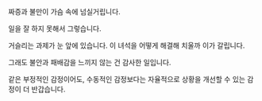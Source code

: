 짜증과 불만이 가슴 속에 넘실거립니다.

일을 잘 하지 못해서 그렇습니다.

거슬리는 과제가 눈 앞에 있습니다. 이 녀석을 어떻게 해결해 치울까 이가 갈립니다.

그래도 불안과 패배감을 느끼지 않는 건 감사한 일입니다.

같은 부정적인 감정이어도, 수동적인 감정보다는 자율적으로 상황을 개선할 수 있는 감정이 더 반갑습니다.
